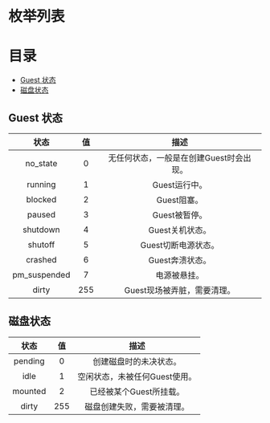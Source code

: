 # 枚举列表

[TOC]: # "目录"

# 目录
- [Guest 状态](#guest-状态)
- [磁盘状态](#磁盘状态)


## Guest 状态
|状态|值|描述|
|:--:|:--:|:--:|
|no_state|0|无任何状态，一般是在创建Guest时会出现。|
|running|1|Guest运行中。|
|blocked|2|Guest阻塞。|
|paused|3|Guest被暂停。|
|shutdown|4|Guest关机状态。|
|shutoff|5|Guest切断电源状态。|
|crashed|6|Guest奔溃状态。|
|pm_suspended|7|电源被悬挂。|
|dirty|255|Guest现场被弄脏，需要清理。|


## 磁盘状态
|状态|值|描述|
|:--:|:--:|:--:|
|pending|0|创建磁盘时的未决状态。|
|idle|1|空闲状态，未被任何Guest使用。|
|mounted|2|已经被某个Guest所挂载。|
|dirty|255|磁盘创建失败，需要被清理。|

